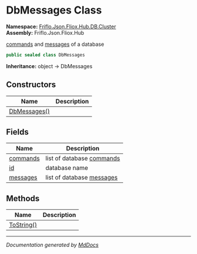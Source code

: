 ﻿<!--  
  <auto-generated>   
    The contents of this file were generated by a tool.  
    Changes to this file may be list if the file is regenerated  
  </auto-generated>   
-->

# DbMessages Class

**Namespace:** [Friflo.Json.Fliox.Hub.DB.Cluster](../index.md)  
**Assembly:** Friflo.Json.Fliox.Hub

[commands](fields/commands.md) and [messages](fields/messages.md) of a database

```csharp
public sealed class DbMessages
```

**Inheritance:** object → DbMessages

## Constructors

| Name                                  | Description |
| ------------------------------------- | ----------- |
| [DbMessages()](constructors/index.md) |             |

## Fields

| Name                           | Description                                     |
| ------------------------------ | ----------------------------------------------- |
| [commands](fields/commands.md) | list of database [commands](fields/commands.md) |
| [id](fields/id.md)             | database name                                   |
| [messages](fields/messages.md) | list of database [messages](fields/messages.md) |

## Methods

| Name                              | Description |
| --------------------------------- | ----------- |
| [ToString()](methods/ToString.md) |             |

___

*Documentation generated by [MdDocs](https://github.com/ap0llo/mddocs)*
